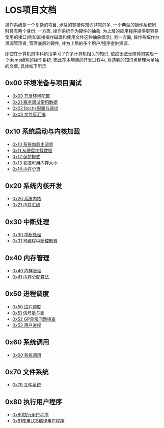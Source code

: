 LOS项目文档
===================

操作系统是一个复杂的项目, 涉及的软硬件知识非常的多. 一个典型的操作系统同时具有两个身份: 一方面, 操作系统作为硬件的抽象, 为上层的应用程序提供更容易使用的接口(例如直接操作磁盘和使用文件这种抽象概念), 另一方面, 操作系统作为资源管理者, 管理底层的硬件, 并为上层的多个用户/程序提供资源.

即使在计算机的本科阶段学习了许多计算机相关的知识, 依然无法无障碍的实现一个demo级别的操作系统. 因此在本项目的开发过程中, 将遇到的知识点整理为单独的文章, 具体如下所示.




0x00 环境准备与项目调试
-------------------------------

- [0x00 开发环境配置](0x00开发环境配置.md)
- [0x01 程序调试常用数据](0x01程序调试常用数据.md)
- [0x02 Bochs配置与调试](0x02Bochs配置与调试.md)
- [0x03 文件反汇编](0x03文件反汇编.md)


0x10 系统启动与内核加载
---------------------

- [0x10 系统加载主流程](0x10系统加载主流程.md)
- [0x11 从硬盘加载数据](https://www.kn0sky.com/?p=42#%E7%A1%AC%E7%9B%98%E7%AE%80%E4%BB%8B)
- [0x12 保护模式](0x12保护模式.md)
- [0x13 获取可用内存大小](0x13获取可用内存大小.md)
- [0x14 内存分页](0x14内存分页.md)

0x20 系统内核开发
-----------------

- [0x20 系统内核](0x20系统内核.md)
- [0x21 内联汇编](0x21内联汇编.md)

0x30 中断处理
-----------------

- [0x30 中断处理](0x30中断处理.md)
- [0x31 可编程中断控制器](https://www.kn0sky.com/?p=47#%E5%8F%AF%E7%BC%96%E7%A8%8B%E4%B8%AD%E6%96%AD%E6%8E%A7%E5%88%B6%E5%99%A8-8259a)

0x40 内存管理
-----------------

- [0x40 内存管理](0x40内存管理.md)
- [0x41 内存分配算法](#)

0x50 进程调度
-----------------

- [0x50 进程调度](0x50进程调度.md)
- [0x51 信号量与锁](0x51信号量与锁.md)
- [0x52 GP异常问题排查](0x52GP异常问题排查.md)
- [0x53 用户进程](#)

0x60 系统调用
-----------------

- [0x60 系统调用](0x60系统调用.md)


0x70 文件系统
-----------------

- [0x70 文件系统](0x70文件系统.md)


0x80 执行用户程序
-----------------

- [0x80执行用户程序](0x80执行用户程序.md)
- [0x81使用LCS编译用户程序](0x81使用LCS编译用户程序.md)
